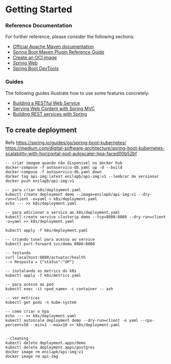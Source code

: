 # Getting Started

### Reference Documentation
For further reference, please consider the following sections:

* [Official Apache Maven documentation](https://maven.apache.org/guides/index.html)
* [Spring Boot Maven Plugin Reference Guide](https://docs.spring.io/spring-boot/docs/3.1.4/maven-plugin/reference/html/)
* [Create an OCI image](https://docs.spring.io/spring-boot/docs/3.1.4/maven-plugin/reference/html/#build-image)
* [Spring Web](https://docs.spring.io/spring-boot/docs/3.1.4/reference/htmlsingle/index.html#web)
* [Spring Boot DevTools](https://docs.spring.io/spring-boot/docs/3.1.4/reference/htmlsingle/index.html#using.devtools)

### Guides
The following guides illustrate how to use some features concretely:

* [Building a RESTful Web Service](https://spring.io/guides/gs/rest-service/)
* [Serving Web Content with Spring MVC](https://spring.io/guides/gs/serving-web-content/)
* [Building REST services with Spring](https://spring.io/guides/tutorials/rest/)

## To create deployment
Refs
https://spring.io/guides/gs/spring-boot-kubernetes/
https://medium.com/digital-software-architecture/spring-boot-kubernetes-scalability-with-horizontal-pod-autoscaler-hpa-faced00b52bf
```
-- criar imagem quando não disponivel no docker hub
docker-compose -f autoservico-db.yaml up -d --build
docker-compose -f autoservico-db.yaml down
docker tag api-img:latest enilapb/api-img:v1 --lembrar de versionar
docker push enilapb/api-img:v1

-- para criar k8s/deployment.yaml
kubectl create deployment demo --image=enilapb/api-img:v1 --dry-run=client -o=yaml > k8s/deployment.yaml
echo --- >> k8s/deployment.yaml

-- para adicionar o service ao k8s/deployment.yaml
kubectl create service clusterip demo --tcp=8080:8080 --dry-run=client -o=yaml >> k8s/deployment.yaml

kubectl apply -f k8s/deployment.yaml

-- criando tunel para acesso ao service
kubectl port-forward svc/demo 8080:8080

-- testando
curl localhost:8080/actuator/health
--> Resposta = {"status":"UP"}

-- instalando as metrics do k8s
kubectl apply -f k8s/metrics.yaml

-- para acesso ao pod
kubectl exec -it <pod_name> -c container -- ash

-- ver metricas 
kubectl get pods -n kube-system

-- como criar o hpa 
echo --- >> k8s/deployment.yaml
kubectl autoscale deployment demo --dry-run=client -o yaml --cpu-percent=50 --min=1 --max=10 >> k8s/deployment.yaml


--cleaning 
kubectl delete deployment.apps/demo
kubectl delete deployment.apps/postgres
docker image rm enilapb/api-img:v1
docker image rm api-img
```

